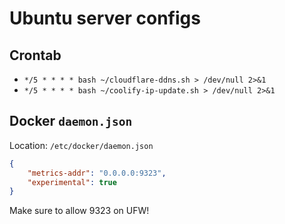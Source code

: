 # Ubuntu server configs

## Crontab

- `*/5 * * * * bash ~/cloudflare-ddns.sh > /dev/null 2>&1`
- `*/5 * * * * bash ~/coolify-ip-update.sh > /dev/null 2>&1`

## Docker `daemon.json`

Location: `/etc/docker/daemon.json`

```json
{
    "metrics-addr": "0.0.0.0:9323",
    "experimental": true
}
```

Make sure to allow 9323 on UFW!